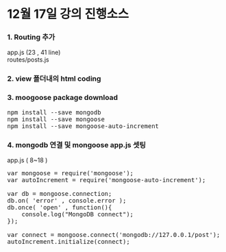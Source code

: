 # 12월 17일 강의 진행소스

### 1. Routing 추가
app.js (23 , 41 line)<br />
routes/posts.js

### 2. view 폴더내의 html coding

### 3. moogoose package download
<pre>
npm install --save mongodb
npm install --save mongoose
npm install --save mongoose-auto-increment
</pre>

### 4. mongodb 연결 및 mongoose app.js 셋팅<br />
app.js ( 8~18 )
<pre>
var mongoose = require('mongoose');
var autoIncrement = require('mongoose-auto-increment');

var db = mongoose.connection;
db.on( 'error' , console.error );
db.once( 'open' , function(){
    console.log("MongoDB connect");
});

var connect = mongoose.connect('mongodb://127.0.0.1/post');
autoIncrement.initialize(connect);
</pre>
